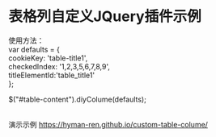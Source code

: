<html lang="en">
  <head>
    <meta charset="utf-8">
  </head>
<body>
<h1>表格列自定义JQuery插件示例</h1>
使用方法：<br>
var defaults = {    <br>
	cookieKey: 'table-title1',    <br>
	checkedIndex: '1,2,3,5,6,7,8,9',<br>
	titleElementId:'table_title1'   <br>
}; <br>

$("#table-content").diyColume(defaults);<br>

<br>演示示例 <a href="https://hyman-ren.github.io/custom-table-colume/" target="_blank">https://hyman-ren.github.io/custom-table-colume/</a>
</body>
</html>
